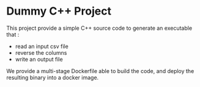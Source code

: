 # Dummy C++ Project

This project provide a simple C++ source code to generate an executable that :

- read an input csv file
- reverse the columns
- write an output file

We provide a multi-stage Dockerfile able to build the code, and deploy the resulting binary into a docker image. 
